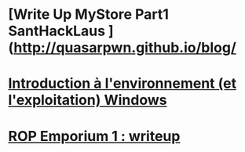 # [Write Up MyStore Part1 SantHackLaus ](http://quasarpwn.github.io/blog/
# [ Introduction à l'environnement (et l'exploitation) Windows](http://quasarpwn.github.io/blog/windows%20exploitation%20introduction) 
# [ ROP Emporium 1 : writeup](http://quasarpwn.github.io/blog/ropemporium1)
